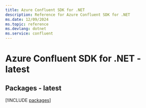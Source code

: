 ```yaml
---
title: Azure Confluent SDK for .NET
description: Reference for Azure Confluent SDK for .NET
ms.date: 12/09/2024
ms.topic: reference
ms.devlang: dotnet
ms.service: confluent
---
```

# Azure Confluent SDK for .NET - latest
## Packages - latest
[!INCLUDE [packages](confluent-index.md)]